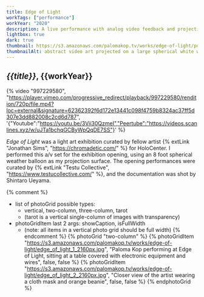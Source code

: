 ```yaml
---
title: Edge of Light
workTags: ["performance"]
workYear: "2020"
description: A live performance with analog video feedback and projection mapping
lightbox: true
dark: true
thumbnail: https://s3.amazonaws.com/palomakop.tv/works/edge-of-light/poster.jpg
thumbnailAlt: abstract video art projected on a large spherical white weather balloon
---
```


## *{{title}}*, {{workYear}}

{% video "997229580", "https://player.vimeo.com/progressive_redirect/playback/997229580/rendition/720p/file.mp4?loc=external&signature=62362392f6d172e13441c098f4759b8324ac37ff5d307e3dd882008c2cd6d787", '{"Youtube":"https://youtu.be/3Vii30QzmeI","Peertube":"https://videos.scanlines.xyz/w/uJTa1bchqGCByWpQqDE7SS"}' %}

*Edge of Light* was a light art exhibition curated by fellow artist {% extLink "Jonathan Sims", "https://chromadetic.com/" %} for HoloCenter. I performed this a/v set for the exhibition opening, using an 8 foot spherical weather balloon as my projection surface. The opening performances were curated by {% extLink "Testu Collective", "https://www.testucollective.com/" %}, and the documentation was shot by Shintaro Ueyama.

{% comment %}
- list of photoGrid possible types:
  - vertical, two-column, three-column, tarot
  - (tarot is a vertical single-column of images with transparency)
- photoGridItem last 2 args: showCaption, isFullWidth
  - (note: all items in a vertical photo grid should be full width)
{% endcomment %}
{% photoGrid "two-column" %}
{% photoGridItem "https://s3.amazonaws.com/palomakop.tv/works/edge-of-light/edge_of_light_1_2160px.jpg", "Paloma Kop performing at Edge of Light, sitting at a table covered with electronic equipment and wires", false, false %}
{% photoGridItem "https://s3.amazonaws.com/palomakop.tv/works/edge-of-light/edge_of_light_2_2160px.jpg", "Closer view of the artist wearing a cloth mask and orange beanie", false, false %}
{% endphotoGrid %}
